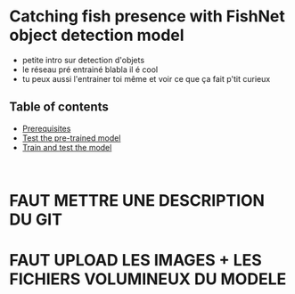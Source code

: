 # Catching fish presence with FishNet object detection model
- petite intro sur detection d'objets 
- le réseau pré entrainé blabla il é cool
- tu peux aussi l'entrainer toi même et voir ce que ça fait p'tit curieux


## Table of contents
* <a href='doc/Prerequisites.md'>Prerequisites</a><br>
* <a href='doc/test.md'>Test the pre-trained model</a><br> 
* <a href='doc/train_and_test.md'>Train and test the model</a><br>
<br>

# FAUT METTRE UNE DESCRIPTION DU GIT
# FAUT UPLOAD LES IMAGES + LES FICHIERS VOLUMINEUX DU MODELE<br>

